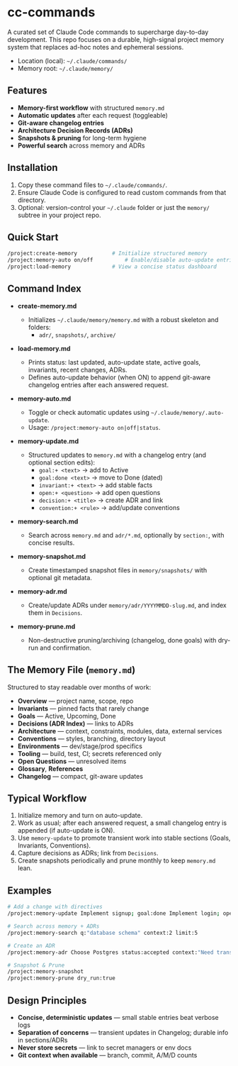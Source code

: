 # cc-commands

A curated set of Claude Code commands to supercharge day-to-day development. This repo focuses on a durable, high-signal project memory system that replaces ad-hoc notes and ephemeral sessions.

- Location (local): `~/.claude/commands/`
- Memory root: `~/.claude/memory/`

## Features
- **Memory-first workflow** with structured `memory.md`
- **Automatic updates** after each request (toggleable)
- **Git-aware changelog entries**
- **Architecture Decision Records (ADRs)**
- **Snapshots & pruning** for long-term hygiene
- **Powerful search** across memory and ADRs

## Installation
1. Copy these command files to `~/.claude/commands/`.
2. Ensure Claude Code is configured to read custom commands from that directory.
3. Optional: version-control your `~/.claude` folder or just the `memory/` subtree in your project repo.

## Quick Start
```bash
/project:create-memory           # Initialize structured memory
/project:memory-auto on/off          # Enable/disable auto-update entries ( by default it is ON )
/project:load-memory             # View a concise status dashboard
```

## Command Index
- **create-memory.md**
  - Initializes `~/.claude/memory/memory.md` with a robust skeleton and folders:
    - `adr/`, `snapshots/`, `archive/`

- **load-memory.md**
  - Prints status: last updated, auto-update state, active goals, invariants, recent changes, ADRs.
  - Defines auto-update behavior (when ON) to append git-aware changelog entries after each answered request.

- **memory-auto.md**
  - Toggle or check automatic updates using `~/.claude/memory/.auto-update`.
  - Usage: `/project:memory-auto on|off|status`.

- **memory-update.md**
  - Structured updates to `memory.md` with a changelog entry (and optional section edits):
    - `goal:+ <text>` → add to Active
    - `goal:done <text>` → move to Done (dated)
    - `invariant:+ <text>` → add stable facts
    - `open:+ <question>` → add open questions
    - `decision:+ <title>` → create ADR and link
    - `convention:+ <rule>` → add/update conventions

- **memory-search.md**
  - Search across `memory.md` and `adr/*.md`, optionally by `section:`, with concise results.

- **memory-snapshot.md**
  - Create timestamped snapshot files in `memory/snapshots/` with optional git metadata.

- **memory-adr.md**
  - Create/update ADRs under `memory/adr/YYYYMMDD-slug.md`, and index them in `Decisions`.

- **memory-prune.md**
  - Non-destructive pruning/archiving (changelog, done goals) with dry-run and confirmation.

## The Memory File (`memory.md`)
Structured to stay readable over months of work:
- **Overview** — project name, scope, repo
- **Invariants** — pinned facts that rarely change
- **Goals** — Active, Upcoming, Done
- **Decisions (ADR Index)** — links to ADRs
- **Architecture** — context, constraints, modules, data, external services
- **Conventions** — styles, branching, directory layout
- **Environments** — dev/stage/prod specifics
- **Tooling** — build, test, CI; secrets referenced only
- **Open Questions** — unresolved items
- **Glossary**, **References**
- **Changelog** — compact, git-aware updates

## Typical Workflow
1. Initialize memory and turn on auto-update.
2. Work as usual; after each answered request, a small changelog entry is appended (if auto-update is ON).
3. Use `memory-update` to promote transient work into stable sections (Goals, Invariants, Conventions).
4. Capture decisions as ADRs; link from `Decisions`.
5. Create snapshots periodically and prune monthly to keep `memory.md` lean.

## Examples
```bash
# Add a change with directives
/project:memory-update Implement signup; goal:done Implement login; open:+ How to handle email verification?

# Search across memory + ADRs
/project:memory-search q:"database schema" context:2 limit:5

# Create an ADR
/project:memory-adr Choose Postgres status:accepted context:"Need transactions"

# Snapshot & Prune
/project:memory-snapshot
/project:memory-prune dry_run:true
```

## Design Principles
- **Concise, deterministic updates** — small stable entries beat verbose logs
- **Separation of concerns** — transient updates in Changelog; durable info in sections/ADRs
- **Never store secrets** — link to secret managers or env docs
- **Git context when available** — branch, commit, A/M/D counts
